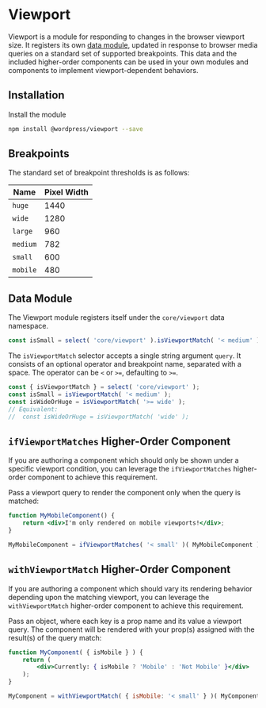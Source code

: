 # Viewport

Viewport is a module for responding to changes in the browser viewport size. It registers its own [data module](https://github.com/WordPress/gutenberg/tree/master/packages/data), updated in response to browser media queries on a standard set of supported breakpoints. This data and the included higher-order components can be used in your own modules and components to implement viewport-dependent behaviors.

## Installation

Install the module

```bash
npm install @wordpress/viewport --save
```

## Breakpoints

The standard set of breakpoint thresholds is as follows:

Name|Pixel Width
---|---
`huge`|1440
`wide`|1280
`large`|960
`medium`|782
`small`|600
`mobile`|480

## Data Module

The Viewport module registers itself under the `core/viewport` data namespace.

```js
const isSmall = select( 'core/viewport' ).isViewportMatch( '< medium' );
```

The `isViewportMatch` selector accepts a single string argument `query`. It consists of an optional operator and breakpoint name, separated with a space. The operator can be `<` or `>=`, defaulting to `>=`.

```js
const { isViewportMatch } = select( 'core/viewport' );
const isSmall = isViewportMatch( '< medium' );
const isWideOrHuge = isViewportMatch( '>= wide' );
// Equivalent: 
//  const isWideOrHuge = isViewportMatch( 'wide' );
```

## `ifViewportMatches` Higher-Order Component

If you are authoring a component which should only be shown under a specific viewport condition, you can leverage the `ifViewportMatches` higher-order component to achieve this requirement.

Pass a viewport query to render the component only when the query is matched:

```jsx
function MyMobileComponent() {
	return <div>I'm only rendered on mobile viewports!</div>;
}

MyMobileComponent = ifViewportMatches( '< small' )( MyMobileComponent );
```

## `withViewportMatch` Higher-Order Component

If you are authoring a component which should vary its rendering behavior depending upon the matching viewport, you can leverage the `withViewportMatch` higher-order component to achieve this requirement.

Pass an object, where each key is a prop name and its value a viewport query. The component will be rendered with your prop(s) assigned with the result(s) of the query match:

```jsx
function MyComponent( { isMobile } ) {
	return (
		<div>Currently: { isMobile ? 'Mobile' : 'Not Mobile' }</div>
	);
}

MyComponent = withViewportMatch( { isMobile: '< small' } )( MyComponent );
```
